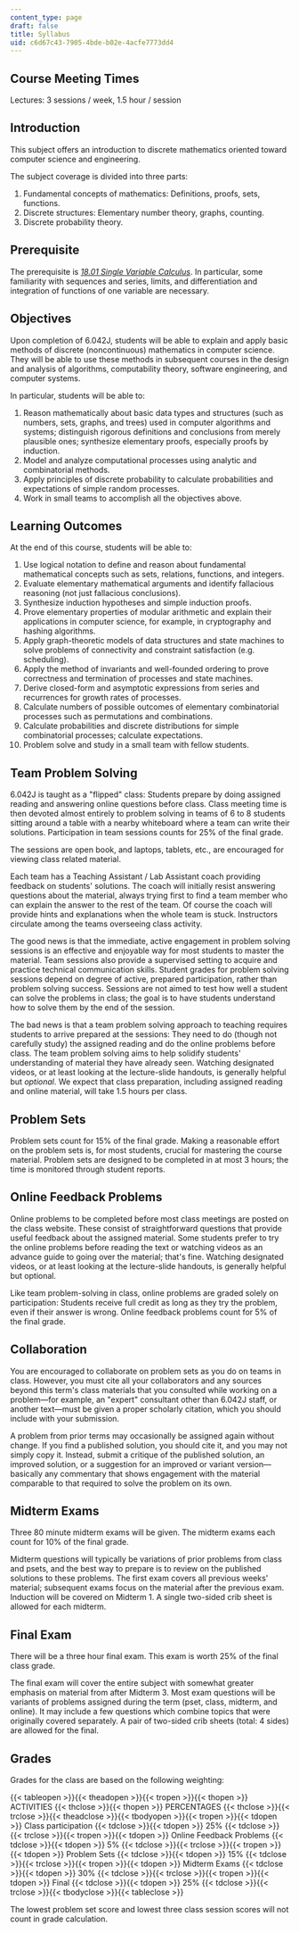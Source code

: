 ```yaml
---
content_type: page
draft: false
title: Syllabus
uid: c6d67c43-7905-4bde-b02e-4acfe7773dd4
---
```

## Course Meeting Times

Lectures: 3 sessions / week, 1.5 hour / session

## Introduction

This subject offers an introduction to discrete mathematics oriented toward computer science and engineering.

The subject coverage is divided into three parts:

1. Fundamental concepts of mathematics: Definitions, proofs, sets, functions.
2. Discrete structures: Elementary number theory, graphs, counting.
3. Discrete probability theory.

## Prerequisite

The prerequisite is [*18.01 Single Variable Calculus*](/courses/18-01sc-single-variable-calculus-fall-2010). In particular, some familiarity with sequences and series, limits, and differentiation and integration of functions of one variable are necessary.

## Objectives

Upon completion of 6.042J, students will be able to explain and apply basic methods of discrete (noncontinuous) mathematics in computer science. They will be able to use these methods in subsequent courses in the design and analysis of algorithms, computability theory, software engineering, and computer systems.

In particular, students will be able to:

1. Reason mathematically about basic data types and structures (such as numbers, sets, graphs, and trees) used in computer algorithms and systems; distinguish rigorous definitions and conclusions from merely plausible ones; synthesize elementary proofs, especially proofs by induction.
2. Model and analyze computational processes using analytic and combinatorial methods.
3. Apply principles of discrete probability to calculate probabilities and expectations of simple random processes.
4. Work in small teams to accomplish all the objectives above.

## Learning Outcomes

At the end of this course, students will be able to:

1. Use logical notation to define and reason about fundamental mathematical concepts such as sets, relations, functions, and integers.
2. Evaluate elementary mathematical arguments and identify fallacious reasoning (not just fallacious conclusions).
3. Synthesize induction hypotheses and simple induction proofs.
4. Prove elementary properties of modular arithmetic and explain their applications in computer science, for example, in cryptography and hashing algorithms.
5. Apply graph-theoretic models of data structures and state machines to solve problems of connectivity and constraint satisfaction (e.g. scheduling).
6. Apply the method of invariants and well-founded ordering to prove correctness and termination of processes and state machines.
7. Derive closed-form and asymptotic expressions from series and recurrences for growth rates of processes.
8. Calculate numbers of possible outcomes of elementary combinatorial processes such as permutations and combinations.
9. Calculate probabilities and discrete distributions for simple combinatorial processes; calculate expectations.
10. Problem solve and study in a small team with fellow students.

## Team Problem Solving

6.042J is taught as a "flipped" class: Students prepare by doing assigned reading and answering online questions before class. Class meeting time is then devoted almost entirely to problem solving in teams of 6 to 8 students sitting around a table with a nearby whiteboard where a team can write their solutions. Participation in team sessions counts for 25% of the final grade.

The sessions are open book, and laptops, tablets, etc., are encouraged for viewing class related material.

Each team has a Teaching Assistant / Lab Assistant coach providing feedback on students' solutions. The coach will initially resist answering questions about the material, always trying first to find a team member who can explain the answer to the rest of the team. Of course the coach will provide hints and explanations when the whole team is stuck. Instructors circulate among the teams overseeing class activity.

The good news is that the immediate, active engagement in problem solving sessions is an effective and enjoyable way for most students to master the material. Team sessions also provide a supervised setting to acquire and practice technical communication skills. Student grades for problem solving sessions depend on degree of active, prepared participation, rather than problem solving success. Sessions are not aimed to test how well a student can solve the problems in class; the goal is to have students understand how to solve them by the end of the session.

The bad news is that a team problem solving approach to teaching requires students to arrive prepared at the sessions: They need to do (though not carefully study) the assigned reading and do the online problems before class. The team problem solving aims to help solidify students' understanding of material they have already seen. Watching designated videos, or at least looking at the lecture-slide handouts, is generally helpful but *optional*. We expect that class preparation, including assigned reading and online material, will take 1.5 hours per class.

## Problem Sets

Problem sets count for 15% of the final grade. Making a reasonable effort on the problem sets is, for most students, crucial for mastering the course material. Problem sets are designed to be completed in at most 3 hours; the time is monitored through student reports.

## Online Feedback Problems

Online problems to be completed before most class meetings are posted on the class website. These consist of straightforward questions that provide useful feedback about the assigned material. Some students prefer to try the online problems before reading the text or watching videos as an advance guide to going over the material; that's fine. Watching designated videos, or at least looking at the lecture-slide handouts, is generally helpful but optional.

Like team problem-solving in class, online problems are graded solely on participation: Students receive full credit as long as they try the problem, even if their answer is wrong. Online feedback problems count for 5% of the final grade.

## Collaboration

You are encouraged to collaborate on problem sets as you do on teams in class. However, you must cite all your collaborators and any sources beyond this term's class materials that you consulted while working on a problem—for example, an "expert" consultant other than 6.042J staff, or another text—must be given a proper scholarly citation, which you should include with your submission.

A problem from prior terms may occasionally be assigned again without change. If you find a published solution, you should cite it, and you may not simply copy it. Instead, submit a critique of the published solution, an improved solution, or a suggestion for an improved or variant version—basically any commentary that shows engagement with the material comparable to that required to solve the problem on its own.

## Midterm Exams

Three 80 minute midterm exams will be given. The midterm exams each count for 10% of the final grade.

Midterm questions will typically be variations of prior problems from class and psets, and the best way to prepare is to review on the published solutions to these problems. The first exam covers all previous weeks' material; subsequent exams focus on the material after the previous exam. Induction will be covered on Midterm 1. A single two-sided crib sheet is allowed for each midterm.

## Final Exam

There will be a three hour final exam. This exam is worth 25% of the final class grade.

The final exam will cover the entire subject with somewhat greater emphasis on material from after Midterm 3. Most exam questions will be variants of problems assigned during the term (pset, class, midterm, and online). It may include a few questions which combine topics that were originally covered separately. A pair of two-sided crib sheets (total: 4 sides) are allowed for the final.

## Grades

Grades for the class are based on the following weighting:

{{< tableopen >}}{{< theadopen >}}{{< tropen >}}{{< thopen >}}
ACTIVITIES
{{< thclose >}}{{< thopen >}}
PERCENTAGES
{{< thclose >}}{{< trclose >}}{{< theadclose >}}{{< tbodyopen >}}{{< tropen >}}{{< tdopen >}}
Class participation
{{< tdclose >}}{{< tdopen >}}
25%
{{< tdclose >}}{{< trclose >}}{{< tropen >}}{{< tdopen >}}
Online Feedback Problems
{{< tdclose >}}{{< tdopen >}}
5%
{{< tdclose >}}{{< trclose >}}{{< tropen >}}{{< tdopen >}}
Problem Sets
{{< tdclose >}}{{< tdopen >}}
15%
{{< tdclose >}}{{< trclose >}}{{< tropen >}}{{< tdopen >}}
Midterm Exams
{{< tdclose >}}{{< tdopen >}}
30%
{{< tdclose >}}{{< trclose >}}{{< tropen >}}{{< tdopen >}}
Final
{{< tdclose >}}{{< tdopen >}}
25%
{{< tdclose >}}{{< trclose >}}{{< tbodyclose >}}{{< tableclose >}}

The lowest problem set score and lowest three class session scores will not count in grade calculation.